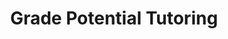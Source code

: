 ---
layout: post
title: "Grade Potential Tutoring"
description: "There is no one who loves pain itself, who seeks after it and wants to have it, simply because it is pain..."
comments: true
keywords: "dummy content, lorem ipsum"
---